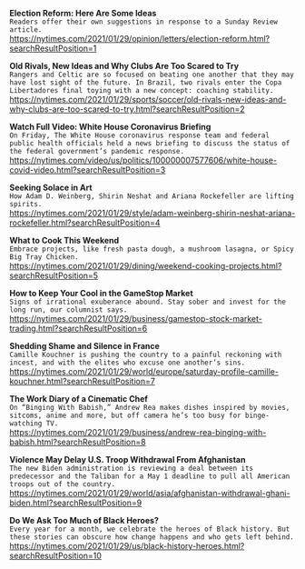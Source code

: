 **Election Reform: Here Are Some Ideas**\
`Readers offer their own suggestions in response to a Sunday Review article.`\
https://nytimes.com/2021/01/29/opinion/letters/election-reform.html?searchResultPosition=1

**Old Rivals, New Ideas and Why Clubs Are Too Scared to Try**\
`Rangers and Celtic are so focused on beating one another that they may have lost sight of the future. In Brazil, two rivals enter the Copa Libertadores final toying with a new concept: coaching stability.`\
https://nytimes.com/2021/01/29/sports/soccer/old-rivals-new-ideas-and-why-clubs-are-too-scared-to-try.html?searchResultPosition=2

**Watch Full Video: White House Coronavirus Briefing**\
`On Friday, The White House coronavirus response team and federal public health officials held a news briefing to discuss the status of the federal government’s pandemic response.`\
https://nytimes.com/video/us/politics/100000007577606/white-house-covid-video.html?searchResultPosition=3

**Seeking Solace in Art**\
`How Adam D. Weinberg, Shirin Neshat and Ariana Rockefeller are lifting spirits.`\
https://nytimes.com/2021/01/29/style/adam-weinberg-shirin-neshat-ariana-rockefeller.html?searchResultPosition=4

**What to Cook This Weekend**\
`Embrace projects, like fresh pasta dough, a mushroom lasagna, or Spicy Big Tray Chicken.`\
https://nytimes.com/2021/01/29/dining/weekend-cooking-projects.html?searchResultPosition=5

**How to Keep Your Cool in the GameStop Market**\
`Signs of irrational exuberance abound. Stay sober and invest for the long run, our columnist says.`\
https://nytimes.com/2021/01/29/business/gamestop-stock-market-trading.html?searchResultPosition=6

**Shedding Shame and Silence in France**\
`Camille Kouchner is pushing the country to a painful reckoning with incest, and with the elites who excuse one another’s sins.`\
https://nytimes.com/2021/01/29/world/europe/saturday-profile-camille-kouchner.html?searchResultPosition=7

**The Work Diary of a Cinematic Chef**\
`On “Binging With Babish,” Andrew Rea makes dishes inspired by movies, sitcoms, anime and more, but off camera he’s too busy for binge-watching TV.`\
https://nytimes.com/2021/01/29/business/andrew-rea-binging-with-babish.html?searchResultPosition=8

**Violence May Delay U.S. Troop Withdrawal From Afghanistan**\
`The new Biden administration is reviewing a deal between its predecessor and the Taliban for a May 1 deadline to pull all American troops out of the country.`\
https://nytimes.com/2021/01/29/world/asia/afghanistan-withdrawal-ghani-biden.html?searchResultPosition=9

**Do We Ask Too Much of Black Heroes?**\
`Every year for a month, we celebrate the heroes of Black history. But these stories can obscure how change happens and who gets left behind.`\
https://nytimes.com/2021/01/29/us/black-history-heroes.html?searchResultPosition=10

